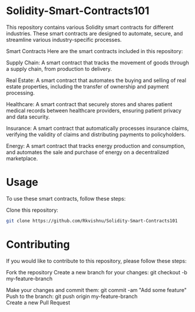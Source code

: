 # Solidity-Smart-Contracts101
 
This repository contains various Solidity smart contracts for different industries. These smart contracts are designed to automate, secure, and streamline various industry-specific processes.

Smart Contracts
Here are the smart contracts included in this repository:

Supply Chain: A smart contract that tracks the movement of goods through a supply chain, from production to delivery.

Real Estate: A smart contract that automates the buying and selling of real estate properties, including the transfer of ownership and payment processing.

Healthcare: A smart contract that securely stores and shares patient medical records between healthcare providers, ensuring patient privacy and data security.

Insurance: A smart contract that automatically processes insurance claims, verifying the validity of claims and distributing payments to policyholders.

Energy: A smart contract that tracks energy production and consumption, and automates the sale and purchase of energy on a decentralized marketplace.

# Usage
To use these smart contracts, follow these steps:

Clone this repository: 
```bash
git clone https://github.com/Rkvishnu/Solidity-Smart-Contracts101
```
# Contributing
If you would like to contribute to this repository, please follow these steps:

Fork the repository
Create a new branch for your changes: git checkout -b my-feature-branch
<br>

Make your changes and commit them: git commit -am "Add some feature"
<br>
Push to the branch: git push origin my-feature-branch
<br>
Create a new Pull Request
 

